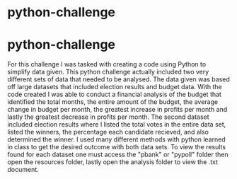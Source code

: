# python-challenge
# python-challenge
For this challenge I was tasked with creating a code using Python to simplify data given. This python challenge actually included two very different sets of data that needed to be analysed. The data given was based off large datasets that included election results and budget data. With the code created I was able to conduct a financial analysis of the budget that identified the total months, the entire amount of the budget, the average change in budget per month, the greatest increase in profits per month and lastly the greatest decrease in profits per month. The second dataset included election results where I listed the total votes in the entire data set, listed the winners, the percentage each candidate recieved, and also determined the winner. I used many different methods with python learned in class to get the desired outcome with both data sets. To view the results found for each dataset one must access the "pbank" or "pypoll" folder then open the resources folder, lastly open the analysis folder to view the .txt document.